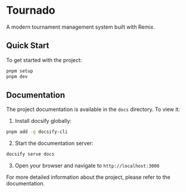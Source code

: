 # Tournado

A modern tournament management system built with Remix.

## Quick Start

To get started with the project:

```sh
pnpm setup
pnpm dev
```

## Documentation

The project documentation is available in the `docs` directory. To view it:

1. Install docsify globally:
```sh
pnpm add -g docsify-cli
```

2. Start the documentation server:
```sh
docsify serve docs
```

3. Open your browser and navigate to `http://localhost:3000`

For more detailed information about the project, please refer to the documentation.
